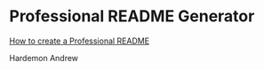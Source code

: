 # Professional README Generator 

[How to create a Professional README](https://coding-boot-camp.github.io/full-stack/github/professional-readme-guide)

Hardemon Andrew